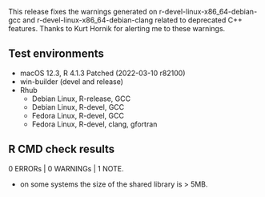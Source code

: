 This release fixes the warnings generated on r-devel-linux-x86_64-debian-gcc and r-devel-linux-x86_64-debian-clang 
related to deprecated C++ features.
Thanks to Kurt Hornik for alerting me to these warnings.

## Test environments

* macOS 12.3, R 4.1.3 Patched (2022-03-10 r82100)
* win-builder (devel and release)
* Rhub
  * Debian Linux, R-release, GCC
  * Debian Linux, R-devel, GCC
  * Fedora Linux, R-devel, GCC
  * Fedora Linux, R-devel, clang, gfortran

## R CMD check results

0 ERRORs | 0 WARNINGs | 1 NOTE.

* on some systems the size of the shared library is > 5MB.

